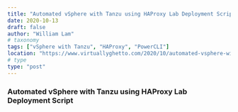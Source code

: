 ```yaml
---
title: "Automated vSphere with Tanzu using HAProxy Lab Deployment Script"
date: 2020-10-13
draft: false
author: "William Lam"
# taxonomy
tags: ["vSphere with Tanzu", "HAProxy", "PowerCLI"]
location: "https://www.virtuallyghetto.com/2020/10/automated-vsphere-with-tanzu-lab-deployment-script.html"
# type
type: "post"
---
```


### Automated vSphere with Tanzu using HAProxy Lab Deployment Script
